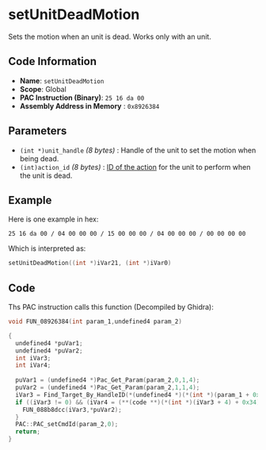 # setUnitDeadMotion

Sets the motion when an unit is dead. Works only with an unit.

## Code Information

- **Name**: `setUnitDeadMotion`
- **Scope**: Global
- **PAC Instruction (Binary)**: `25 16 da 00`
- **Assembly Address in Memory** : `0x8926384`

## Parameters

- `(int *)unit_handle` *(8 bytes)* : Handle of the unit to set the motion when being dead.
- `(int)action_id` *(8 bytes)* : [ID of the action](./guide/reference-table.md#action-ids) for the unit to perform when the unit is dead.

## Example

Here is one example in hex:

```25 16 da 00 / 04 00 00 00 / 15 00 00 00 / 04 00 00 00 / 00 00 00 00```

Which is interpreted as:

```c
setUnitDeadMotion((int *)iVar21, (int *)iVar0)
```

## Code

Ths PAC instruction calls this function (Decompiled by Ghidra):

```c
void FUN_08926384(int param_1,undefined4 param_2)

{
  undefined4 *puVar1;
  undefined4 *puVar2;
  int iVar3;
  int iVar4;
  
  puVar1 = (undefined4 *)Pac_Get_Param(param_2,0,1,4);
  puVar2 = (undefined4 *)Pac_Get_Param(param_2,1,1,4);
  iVar3 = Find_Target_By_HandleID(*(undefined4 *)(*(int *)(param_1 + 0x10) + 0xe8),*puVar1,1);
  if ((iVar3 != 0) && (iVar4 = (**(code **)(*(int *)(iVar3 + 4) + 0x34))(iVar3), iVar4 == 9)) {
    FUN_088b8dcc(iVar3,*puVar2);
  }
  PAC::PAC_setCmdId(param_2,0);
  return;
}
```

